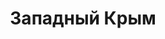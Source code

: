 --- 
title: "Западный Крым" 
site: "www.evpatoriya1.ru" 
town: "Евпатория" 
tel: ["+38 065 695-57-38"] 
address: "Россия, АР Крым, г. Евпатория, ул. Интернациональная 139а, офис 5" 
mail: "zapadniycrimea@gmail.com" 
--- 